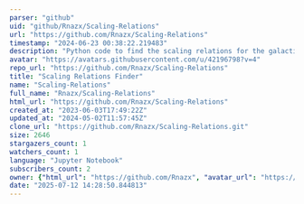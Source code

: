 ```yaml
---
parser: "github"
uid: "github/Rnazx/Scaling-Relations"
url: "https://github.com/Rnazx/Scaling-Relations"
timestamp: "2024-06-23 00:38:22.219483"
description: "Python code to find the scaling relations for the galactic magnetic fields in terms of observables."
avatar: "https://avatars.githubusercontent.com/u/42196798?v=4"
repo_url: "https://github.com/Rnazx/Scaling-Relations"
title: "Scaling Relations Finder"
name: "Scaling-Relations"
full_name: "Rnazx/Scaling-Relations"
html_url: "https://github.com/Rnazx/Scaling-Relations"
created_at: "2023-06-03T17:49:22Z"
updated_at: "2024-05-02T11:57:45Z"
clone_url: "https://github.com/Rnazx/Scaling-Relations.git"
size: 2646
stargazers_count: 1
watchers_count: 1
language: "Jupyter Notebook"
subscribers_count: 2
owner: {"html_url": "https://github.com/Rnazx", "avatar_url": "https://avatars.githubusercontent.com/u/42196798?v=4", "login": "Rnazx", "type": "User"}
date: "2025-07-12 14:28:50.844813"
---
```

